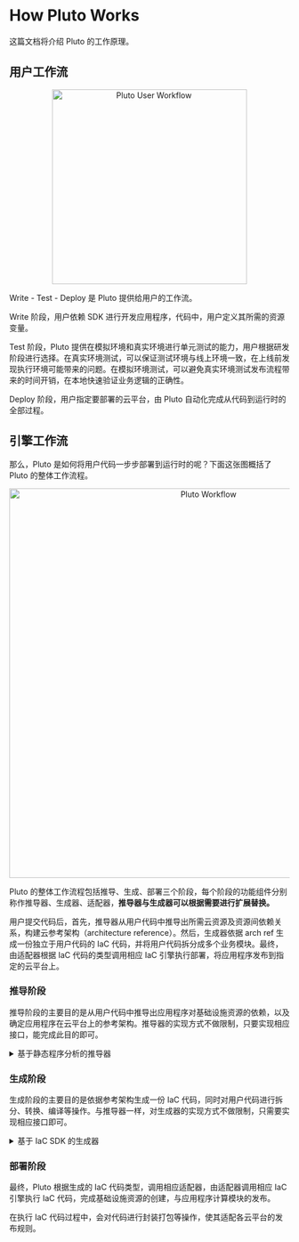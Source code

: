 # How Pluto Works

这篇文档将介绍 Pluto 的工作原理。

## 用户工作流

<p align="center">
  <img src="/assets/pluto-user-workflow.jpg" alt="Pluto User Workflow" width="350">
</p>

Write - Test - Deploy 是 Pluto 提供给用户的工作流。

Write 阶段，用户依赖 SDK 进行开发应用程序，代码中，用户定义其所需的资源变量。

Test 阶段，Pluto 提供在模拟环境和真实环境进行单元测试的能力，用户根据研发阶段进行选择。在真实环境测试，可以保证测试环境与线上环境一致，在上线前发现执行环境可能带来的问题。在模拟环境测试，可以避免真实环境测试发布流程带来的时间开销，在本地快速验证业务逻辑的正确性。

Deploy 阶段，用户指定要部署的云平台，由 Pluto 自动化完成从代码到运行时的全部过程。

## 引擎工作流

那么，Pluto 是如何将用户代码一步步部署到运行时的呢？下面这张图概括了 Pluto 的整体工作流程。

<p align="center">
  <img src="/assets/pluto-arch.jpg" alt="Pluto Workflow" width="700">
</p>

Pluto 的整体工作流程包括推导、生成、部署三个阶段，每个阶段的功能组件分别称作推导器、生成器、适配器，**推导器与生成器可以根据需要进行扩展替换。**

用户提交代码后，首先，推导器从用户代码中推导出所需云资源及资源间依赖关系，构建云参考架构（architecture reference）。然后，生成器依据 arch ref 生成一份独立于用户代码的 IaC 代码，并将用户代码拆分成多个业务模块。最终，由适配器根据 IaC 代码的类型调用相应 IaC 引擎执行部署，将应用程序发布到指定的云平台上。

### 推导阶段

推导阶段的主要目的是从用户代码中推导出应用程序对基础设施资源的依赖，以及确定应用程序在云平台上的参考架构。推导器的实现方式不做限制，只要实现相应接口，能完成此目的即可。

<details><summary>基于静态程序分析的推导器</summary>

Pluto 仓库中提供了[基于静态程序分析的推导器](https://github.com/pluto-lang/pluto/tree/main/components/deducers/static)实现。该推导器主要是结合 API SDK 来推导资源依赖，以及构建参考架构。

该推导器判断基础设施资源依赖的方式是：用户编写的代码中会定义资源变量，如 `const queue = new Queue();`，而资源变量的类型定义则来自依赖的 SDK，该类型在实现上实现了 `Resource` 接口。静态分析器会通过变量类型是否是 `Resource` 的实例对象，进而判断是否是基础设施资源类型。

通过分析变量之间的调用关系，推导器可以进一步推导生成基础设施资源之间的关系。例如，当调用 `queue.subscribe(fn)` 时，方法中的函数参数 fn 即为 queue 的订阅处理过程。这意味着在进行基础设施部署时，我们需要将该函数部署为一个计算组件（例如 Lambda 函数），并设置该组件与队列相关的触发条件。而当调用 `queue.push` 时，表示调用该方法的函数在运行时会使用 queue 这个基础设施资源。通过以上方式可以分析基础设施资源在部署时的依赖关系，与运行时的调用关系。

通过以上手段，可以分析出应用程序依赖的全部基础设施资源，以及资源间的关系，构建云参考架构。

</details>

### 生成阶段

生成阶段的主要目的是依据参考架构生成一份 IaC 代码，同时对用户代码进行拆分、转换、编译等操作。与推导器一样，对生成器的实现方式不做限制，只需要实现相应接口即可。

<details><summary>基于 IaC SDK 的生成器</summary>

Pluto 仓库中提供了一个[基于 IaC SDK 的生成器](https://github.com/pluto-lang/pluto/tree/main/components/generators/static)实现。该生成器利用 IaC SDK 定义基础设施资源，并将用户代码拆分为多个 Lambda 函数模块。

API SDK 有一个与之配套的 IaC SDK，用于为 API SDK 定义的每个资源类型提供在不同平台上的 IaC 实现。生成器会根据参考架构生成每个资源变量对应的 IaC 类型实例对象，并配置 IaC 对象之间的访问权限等依赖关系。

此外，生成器还会根据参考架构中对计算模块的划分，将用户代码拆分成多个代码文件，每个文件都是一个可导入的计算模块。

最终，所有代码将被编译。

</details>

### 部署阶段

最终，Pluto 根据生成的 IaC 代码类型，调用相应适配器，由适配器调用相应 IaC 引擎执行 IaC 代码，完成基础设施资源的创建，与应用程序计算模块的发布。

在执行 IaC 代码过程中，会对代码进行封装打包等操作，使其适配各云平台的发布规则。
